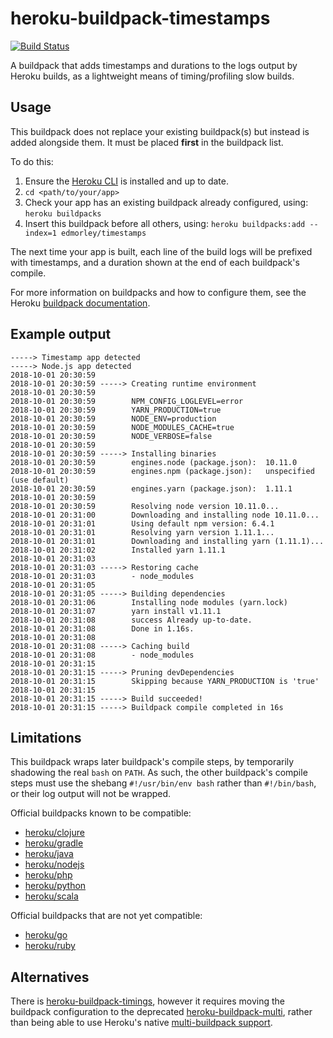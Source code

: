 # heroku-buildpack-timestamps

[![Build Status](https://api.travis-ci.org/edmorley/heroku-buildpack-timestamps.svg?branch=master)](https://travis-ci.org/edmorley/heroku-buildpack-timestamps)

A buildpack that adds timestamps and durations to the logs output by Heroku builds,
as a lightweight means of timing/profiling slow builds.

## Usage

This buildpack does not replace your existing buildpack(s) but instead is added
alongside them. It must be placed **first** in the buildpack list.

To do this:

1. Ensure the [Heroku CLI](https://devcenter.heroku.com/articles/heroku-cli) is installed and up to date.
2. `cd <path/to/your/app>`
3. Check your app has an existing buildpack already configured, using:
   `heroku buildpacks`
4. Insert this buildpack before all others, using:
   `heroku buildpacks:add --index=1 edmorley/timestamps`

The next time your app is built, each line of the build logs will be prefixed with
timestamps, and a duration shown at the end of each buildpack's compile.

For more information on buildpacks and how to configure them, see the Heroku
[buildpack documentation](https://devcenter.heroku.com/articles/buildpacks).

## Example output

```
-----> Timestamp app detected
-----> Node.js app detected
2018-10-01 20:30:59        
2018-10-01 20:30:59 -----> Creating runtime environment
2018-10-01 20:30:59        
2018-10-01 20:30:59        NPM_CONFIG_LOGLEVEL=error
2018-10-01 20:30:59        YARN_PRODUCTION=true
2018-10-01 20:30:59        NODE_ENV=production
2018-10-01 20:30:59        NODE_MODULES_CACHE=true
2018-10-01 20:30:59        NODE_VERBOSE=false
2018-10-01 20:30:59        
2018-10-01 20:30:59 -----> Installing binaries
2018-10-01 20:30:59        engines.node (package.json):  10.11.0
2018-10-01 20:30:59        engines.npm (package.json):   unspecified (use default)
2018-10-01 20:30:59        engines.yarn (package.json):  1.11.1
2018-10-01 20:30:59        
2018-10-01 20:30:59        Resolving node version 10.11.0...
2018-10-01 20:31:00        Downloading and installing node 10.11.0...
2018-10-01 20:31:01        Using default npm version: 6.4.1
2018-10-01 20:31:01        Resolving yarn version 1.11.1...
2018-10-01 20:31:01        Downloading and installing yarn (1.11.1)...
2018-10-01 20:31:02        Installed yarn 1.11.1
2018-10-01 20:31:03        
2018-10-01 20:31:03 -----> Restoring cache
2018-10-01 20:31:03        - node_modules
2018-10-01 20:31:05        
2018-10-01 20:31:05 -----> Building dependencies
2018-10-01 20:31:06        Installing node modules (yarn.lock)
2018-10-01 20:31:07        yarn install v1.11.1
2018-10-01 20:31:08        success Already up-to-date.
2018-10-01 20:31:08        Done in 1.16s.
2018-10-01 20:31:08        
2018-10-01 20:31:08 -----> Caching build
2018-10-01 20:31:08        - node_modules
2018-10-01 20:31:15        
2018-10-01 20:31:15 -----> Pruning devDependencies
2018-10-01 20:31:15        Skipping because YARN_PRODUCTION is 'true'
2018-10-01 20:31:15        
2018-10-01 20:31:15 -----> Build succeeded!
2018-10-01 20:31:15 -----> Buildpack compile completed in 16s
```

## Limitations

This buildpack wraps later buildpack's compile steps, by temporarily shadowing
the real `bash` on `PATH`. As such, the other buildpack's compile steps must use
the shebang `#!/usr/bin/env bash` rather than `#!/bin/bash`, or their log output
will not be wrapped.

Official buildpacks known to be compatible:
* [heroku/clojure](https://github.com/heroku/heroku-buildpack-clojure)
* [heroku/gradle](https://github.com/heroku/heroku-buildpack-gradle)
* [heroku/java](https://github.com/heroku/heroku-buildpack-java)
* [heroku/nodejs](https://github.com/heroku/heroku-buildpack-nodejs)
* [heroku/php](https://github.com/heroku/heroku-buildpack-php)
* [heroku/python](https://github.com/heroku/heroku-buildpack-python)
* [heroku/scala](https://github.com/heroku/heroku-buildpack-scala)

Official buildpacks that are not yet compatible:
* [heroku/go](https://github.com/heroku/heroku-buildpack-go)
* [heroku/ruby](https://github.com/heroku/heroku-buildpack-ruby)

## Alternatives

There is [heroku-buildpack-timings](https://github.com/tt/heroku-buildpack-timings),
however it requires moving the buildpack configuration to the deprecated
[heroku-buildpack-multi](https://github.com/heroku/heroku-buildpack-multi),
rather than being able to use Heroku's native
[multi-buildpack support](https://devcenter.heroku.com/articles/using-multiple-buildpacks-for-an-app).
